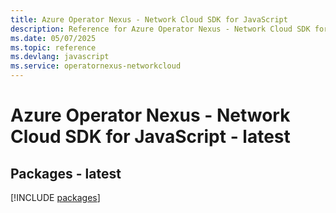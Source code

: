 ```yaml
---
title: Azure Operator Nexus - Network Cloud SDK for JavaScript
description: Reference for Azure Operator Nexus - Network Cloud SDK for JavaScript
ms.date: 05/07/2025
ms.topic: reference
ms.devlang: javascript
ms.service: operatornexus-networkcloud
---
```

# Azure Operator Nexus - Network Cloud SDK for JavaScript - latest
## Packages - latest
[!INCLUDE [packages](operator-nexus---network-cloud-index.md)]
